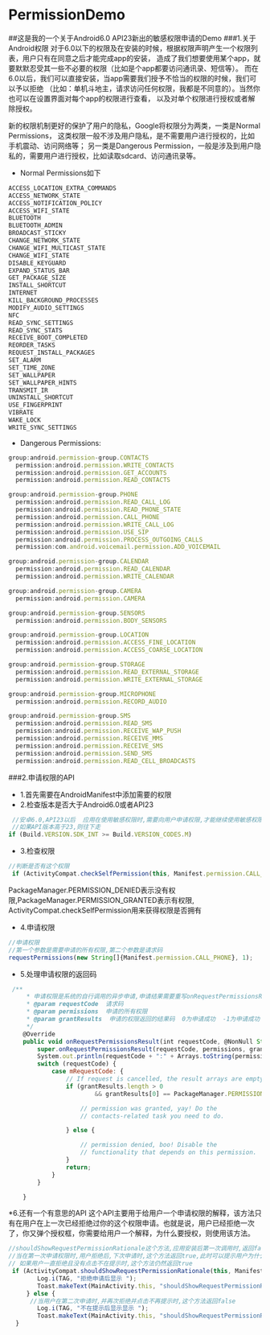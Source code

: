 # PermissionDemo
##这是我的一个关于Android6.0 API23新出的敏感权限申请的Demo
###1.关于Android权限
对于6.0以下的权限及在安装的时候，根据权限声明产生一个权限列表，用户只有在同意之后才能完成app的安装，
造成了我们想要使用某个app，就要默默忍受其一些不必要的权限（比如是个app都要访问通讯录、短信等）。
而在6.0以后，我们可以直接安装，当app需要我们授予不恰当的权限的时候，我们可以予以拒绝
（比如：单机斗地主，请求访问任何权限，我都是不同意的）。当然你也可以在设置界面对每个app的权限进行查看，
以及对单个权限进行授权或者解除授权。

新的权限机制更好的保护了用户的隐私，Google将权限分为两类，一类是Normal Permissions，
这类权限一般不涉及用户隐私，是不需要用户进行授权的，比如手机震动、访问网络等；
另一类是Dangerous Permission，一般是涉及到用户隐私的，需要用户进行授权，比如读取sdcard、访问通讯录等。

* Normal Permissions如下
```javascript
ACCESS_LOCATION_EXTRA_COMMANDS
ACCESS_NETWORK_STATE
ACCESS_NOTIFICATION_POLICY
ACCESS_WIFI_STATE
BLUETOOTH
BLUETOOTH_ADMIN
BROADCAST_STICKY
CHANGE_NETWORK_STATE
CHANGE_WIFI_MULTICAST_STATE
CHANGE_WIFI_STATE
DISABLE_KEYGUARD
EXPAND_STATUS_BAR
GET_PACKAGE_SIZE
INSTALL_SHORTCUT
INTERNET
KILL_BACKGROUND_PROCESSES
MODIFY_AUDIO_SETTINGS
NFC
READ_SYNC_SETTINGS
READ_SYNC_STATS
RECEIVE_BOOT_COMPLETED
REORDER_TASKS
REQUEST_INSTALL_PACKAGES
SET_ALARM
SET_TIME_ZONE
SET_WALLPAPER
SET_WALLPAPER_HINTS
TRANSMIT_IR
UNINSTALL_SHORTCUT
USE_FINGERPRINT
VIBRATE
WAKE_LOCK
WRITE_SYNC_SETTINGS
```
* Dangerous Permissions:
```javascript
group:android.permission-group.CONTACTS
  permission:android.permission.WRITE_CONTACTS
  permission:android.permission.GET_ACCOUNTS
  permission:android.permission.READ_CONTACTS

group:android.permission-group.PHONE
  permission:android.permission.READ_CALL_LOG
  permission:android.permission.READ_PHONE_STATE
  permission:android.permission.CALL_PHONE
  permission:android.permission.WRITE_CALL_LOG
  permission:android.permission.USE_SIP
  permission:android.permission.PROCESS_OUTGOING_CALLS
  permission:com.android.voicemail.permission.ADD_VOICEMAIL

group:android.permission-group.CALENDAR
  permission:android.permission.READ_CALENDAR
  permission:android.permission.WRITE_CALENDAR

group:android.permission-group.CAMERA
  permission:android.permission.CAMERA

group:android.permission-group.SENSORS
  permission:android.permission.BODY_SENSORS

group:android.permission-group.LOCATION
  permission:android.permission.ACCESS_FINE_LOCATION
  permission:android.permission.ACCESS_COARSE_LOCATION

group:android.permission-group.STORAGE
  permission:android.permission.READ_EXTERNAL_STORAGE
  permission:android.permission.WRITE_EXTERNAL_STORAGE

group:android.permission-group.MICROPHONE
  permission:android.permission.RECORD_AUDIO

group:android.permission-group.SMS
  permission:android.permission.READ_SMS
  permission:android.permission.RECEIVE_WAP_PUSH
  permission:android.permission.RECEIVE_MMS
  permission:android.permission.RECEIVE_SMS
  permission:android.permission.SEND_SMS
  permission:android.permission.READ_CELL_BROADCASTS
```
###2.申请权限的API
* 1.首先需要在AndroidManifest中添加需要的权限
* 2.检查版本是否大于Android6.0或者API23
```javascript
 //安卓6.0,API23以后  应用在使用敏感权限时,需要向用户申请权限,才能继续使用敏感权限
 //如果API版本高于23,则往下走
if (Build.VERSION.SDK_INT >= Build.VERSION_CODES.M)
```
* 3.检查权限
```javascript
//判断是否有这个权限
 if (ActivityCompat.checkSelfPermission(this, Manifest.permission.CALL_PHONE) !=PackageManager.PERMISSION_GRANTED)
```
PackageManager.PERMISSION_DENIED表示没有权限,PackageManager.PERMISSION_GRANTED表示有权限,
ActivityCompat.checkSelfPermission用来获得权限是否拥有

* 4.申请权限
```javascript
//申请权限
//第一个参数是需要申请的所有权限,第二个参数是请求码
requestPermissions(new String[]{Manifest.permission.CALL_PHONE}, 1);
```

* 5.处理申请权限的返回码
```javascript
 /**
     * 申请权限是系统的自行调用的异步申请,申请结果需要重写onRequestPermissionsResult,在此判断权限是否申请成功
     * @param requestCode  请求码
     * @param permissions  申请的所有权限
     * @param grantResults  申请的权限返回的结果码  0为申请成功  -1为申请成功
     */
    @Override
    public void onRequestPermissionsResult(int requestCode, @NonNull String[] permissions, @NonNull int[] grantResults) {
        super.onRequestPermissionsResult(requestCode, permissions, grantResults);
        System.out.println(requestCode + ":" + Arrays.toString(permissions) + ":" + Arrays.toString(grantResults));
        switch (requestCode) {
            case mRequestCode: {
                // If request is cancelled, the result arrays are empty.
                if (grantResults.length > 0
                        && grantResults[0] == PackageManager.PERMISSION_GRANTED) {

                    // permission was granted, yay! Do the
                    // contacts-related task you need to do.

                } else {

                    // permission denied, boo! Disable the
                    // functionality that depends on this permission.
                }
                return;
            }
        }

    }
```
*6.还有一个有意思的API
这个API主要用于给用户一个申请权限的解释，该方法只有在用户在上一次已经拒绝过你的这个权限申请。也就是说，用户已经拒绝一次了，你又弹个授权框，你需要给用户一个解释，为什么要授权，则使用该方法。
```javascript
//shouldShowRequestPermissionRationale这个方法,应用安装后第一次调用时,返回false,
//当在第一次申请权限时,用户拒绝后,下次申请时,这个方法返回true,此时可以提示用户为什么需要这个权限,
// 如果用户一直拒绝且没有点击不在提示时,这个方法仍然返回true
 if (ActivityCompat.shouldShowRequestPermissionRationale(this, Manifest.permission.CALL_PHONE)) {
        Log.i(TAG, "拒绝申请后显示 ");
        Toast.makeText(MainActivity.this, "shouldShowRequestPermissionRationale", Toast.LENGTH_SHORT).show();
     } else {
      //当用户在第二次申请时,并再次拒绝并点击不再提示时,这个方法返回false
        Log.i(TAG, "不在提示后显示显示 ");
        Toast.makeText(MainActivity.this, "shouldShowRequestPermissionRationale", Toast.LENGTH_SHORT).show();
  }
```
